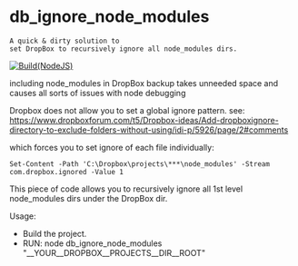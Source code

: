 # db_ignore_node_modules
```
A quick & dirty solution to
set DropBox to recursively ignore all node_modules dirs.
```

[![Build(NodeJS)](https://github.com/AsafY/db_ignore_node_modules/actions/workflows/build.yml/badge.svg)](https://github.com/AsafY/db_ignore_node_modules/actions/workflows/build.yml)

including node_modules in DropBox backup takes unneeded space and causes all sorts of issues with node debugging

Dropbox does not allow you to set a global ignore pattern.
see:
https://www.dropboxforum.com/t5/Dropbox-ideas/Add-dropboxignore-directory-to-exclude-folders-without-using/idi-p/5926/page/2#comments

which forces you to set ignore of each file individually:
```
Set-Content -Path 'C:\Dropbox\projects\***\node_modules' -Stream com.dropbox.ignored -Value 1
```

This piece of code allows you to recursively ignore all 1st level node_modules dirs under the DropBox dir.

Usage:
- Build the project.
- RUN: node db_ignore_node_modules "__YOUR__DROPBOX__PROJECTS__DIR__ROOT"